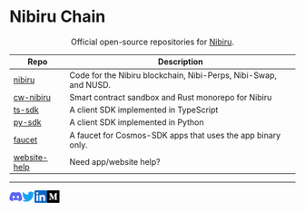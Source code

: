 # Nibiru Chain

<div align="center">

Official open-source repositories for [Nibiru][site-nibiru].

</div>

| Repo | Description |
| ---  | --- |
| [nibiru][repo-nibiru] | Code for the Nibiru blockchain, Nibi-Perps, Nibi-Swap, and NUSD. |
| [cw-nibiru][repo-cw-nibiru] | Smart contract sandbox and Rust monorepo for Nibiru |
| [ts-sdk][repo-ts-sdk] | A client SDK implemented in TypeScript |
| [py-sdk][repo-py-sdk] | A client SDK implemented in Python |
| [faucet][repo-faucet] | A faucet for Cosmos-SDK apps that uses the app binary only. |
| [website-help][repo-website-help] | Need app/website help? |

---

<a href="https://discord.gg/HFvbn7Wtud">
  <img align="left" alt="Nibiru Discord" width="22px" src="https://raw.githubusercontent.com/NibiruChain/.github/master/img/discord.svg" />
</a>
<a href="https://twitter.com/NibiruChain">
  <img align="left" alt="Nibiru Twitter" width="22px" src="https://raw.githubusercontent.com/NibiruChain/.github/master/img/twitter.svg" />
</a>
<a href="https://www.linkedin.com/company/nibiruchain">
  <img align="left" alt="Nibiru LinkedIn" width="22px" src="https://raw.githubusercontent.com/NibiruChain/.github/master/img/linkedin.svg" />
</a>
<a href="https://blog.nibiru.fi">
  <img align="left" alt="Nibiru Blog" width="22px" src="https://raw.githubusercontent.com/NibiruChain/.github/master/img/medium.svg" />
</a>

[site-nibiru]: https://nibiru.fi
[repo-nibiru]: https://github.com/NibiruChain/nibiru
[repo-py-sdk]: https://github.com/NibiruChain/py-sdk
[repo-ts-sdk]: https://github.com/NibiruChain/ts-sdk
[repo-sdk-proto-gen]: https://github.com/NibiruChain/sdk-proto-gen
[repo-faucet]: https://github.com/NibiruChain/faucet
[repo-cw-nibiru]: https://github.com/NibiruChain/cw-nibiru
[repo-website-help]: https://github.com/NibiruChain/website-help
